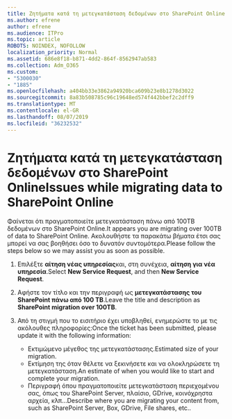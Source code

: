 ```yaml
---
title: Ζητήματα κατά τη μετεγκατάσταση δεδομένων στο SharePoint Online
ms.author: efrene
author: efrene
ms.audience: ITPro
ms.topic: article
ROBOTS: NOINDEX, NOFOLLOW
localization_priority: Normal
ms.assetid: 686e8f18-b871-4dd2-864f-8562947ab583
ms.collection: Adm_O365
ms.custom:
- "5300030"
- "1885"
ms.openlocfilehash: a404bb33e3862a94920bca609b23e8b1278d3022
ms.sourcegitcommit: 8a83b508785c96c19648ed574f442bbef2c2dff9
ms.translationtype: MT
ms.contentlocale: el-GR
ms.lasthandoff: 08/07/2019
ms.locfileid: "36232532"
---
```

# <a name="issues-while-migrating-data-to-sharepoint-online"></a><span data-ttu-id="958ed-102">Ζητήματα κατά τη μετεγκατάσταση δεδομένων στο SharePoint Online</span><span class="sxs-lookup"><span data-stu-id="958ed-102">Issues while migrating data to SharePoint Online</span></span>

<span data-ttu-id="958ed-103">Φαίνεται ότι πραγματοποιείτε μετεγκατάσταση πάνω από 100TB δεδομένων στο SharePoint Online.</span><span class="sxs-lookup"><span data-stu-id="958ed-103">It appears you are migrating over 100TB of data to SharePoint Online.</span></span> <span data-ttu-id="958ed-104">Ακολουθήστε τα παρακάτω βήματα έτσι σας μπορεί να σας βοηθήσει όσο το δυνατόν συντομότερα.</span><span class="sxs-lookup"><span data-stu-id="958ed-104">Please follow the steps below so we may assist you as soon as possible.</span></span> 

1. <span data-ttu-id="958ed-105">Επιλέξτε **αίτηση νέας υπηρεσίας**και, στη συνέχεια, **αίτηση για νέα υπηρεσία**.</span><span class="sxs-lookup"><span data-stu-id="958ed-105">Select **New Service Request**, and then **New Service Request**.</span></span> 
2. <span data-ttu-id="958ed-106">Αφήστε τον τίτλο και την περιγραφή ως **μετεγκατάστασης του SharePoint πάνω από 100 TB**.</span><span class="sxs-lookup"><span data-stu-id="958ed-106">Leave the title and description as **SharePoint migration over 100TB**.</span></span>
3. <span data-ttu-id="958ed-107">Από τη στιγμή που το εισιτήριο έχει υποβληθεί, ενημερώστε το με τις ακόλουθες πληροφορίες:</span><span class="sxs-lookup"><span data-stu-id="958ed-107">Once the ticket has been submitted, please update it with the following information:</span></span> 

    - <span data-ttu-id="958ed-108">Εκτιμώμενο μέγεθος της μετεγκατάστασης.</span><span class="sxs-lookup"><span data-stu-id="958ed-108">Estimated size of your migration.</span></span>
    - <span data-ttu-id="958ed-109">Εκτίμηση της όταν θέλετε να ξεκινήσετε και να ολοκληρώσετε τη μετεγκατάσταση.</span><span class="sxs-lookup"><span data-stu-id="958ed-109">An estimate of when you would like to start and complete your migration.</span></span>
    - <span data-ttu-id="958ed-110">Περιγραφή όπου πραγματοποιείτε μετεγκατάσταση περιεχομένου σας, όπως του SharePoint Server, πλαίσιο, GDrive, κοινόχρηστα αρχεία, κλπ...</span><span class="sxs-lookup"><span data-stu-id="958ed-110">Describe where you are migrating your content from, such as SharePoint Server, Box, GDrive, File shares, etc..</span></span>


  

